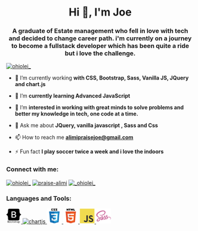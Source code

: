 <h1 align="center">Hi 👋, I'm Joe</h1>
<h3 align="center">A graduate of Estate management who fell in love with tech and decided to change career path. i'm currently on a journey to become a fullstack developer which has been quite a ride but i love the challenge.</h3>

<p align="left"> <a href="https://twitter.com/ohiolei_" target="blank"><img src="https://img.shields.io/twitter/follow/ohiolei_?logo=twitter&style=for-the-badge" alt="ohiolei_" /></a> </p>

- 🔭 I’m currently working **with CSS, Bootstrap, Sass, Vanilla JS, JQuery and chart.js**

- 🌱 I’m **currently learning Advanced JavaScript**

- 👯 I’m **interested in working with great minds to solve problems and better my knowledge in tech, one code at a time.**

- 💬 Ask me about **JQuery, vanilla javascript , Sass and Css**

- 📫 How to reach me **alimipraisejoe@gmail.com**

- ⚡ Fun fact **I play soccer twice a week and i love the indoors**

<h3 align="left">Connect with me:</h3>
<p align="left">
<a href="https://twitter.com/ohiolei_" target="blank"><img align="center" src="https://raw.githubusercontent.com/rahuldkjain/github-profile-readme-generator/master/src/images/icons/Social/twitter.svg" alt="ohiolei_" height="30" width="40" /></a>
<a href="https://linkedin.com/in/praise-alimi" target="blank"><img align="center" src="https://raw.githubusercontent.com/rahuldkjain/github-profile-readme-generator/master/src/images/icons/Social/linked-in-alt.svg" alt="praise-alimi" height="30" width="40" /></a>
<a href="https://instagram.com/_ohiolei_" target="blank"><img align="center" src="https://raw.githubusercontent.com/rahuldkjain/github-profile-readme-generator/master/src/images/icons/Social/instagram.svg" alt="_ohiolei_" height="30" width="40" /></a>
</p>

<h3 align="left">Languages and Tools:</h3>
<p align="left"> <a href="https://getbootstrap.com" target="_blank" rel="noreferrer"> <img src="https://raw.githubusercontent.com/devicons/devicon/master/icons/bootstrap/bootstrap-plain-wordmark.svg" alt="bootstrap" width="40" height="40"/> </a> <a href="https://www.chartjs.org" target="_blank" rel="noreferrer"> <img src="https://www.chartjs.org/media/logo-title.svg" alt="chartjs" width="40" height="40"/> </a> <a href="https://www.w3schools.com/css/" target="_blank" rel="noreferrer"> <img src="https://raw.githubusercontent.com/devicons/devicon/master/icons/css3/css3-original-wordmark.svg" alt="css3" width="40" height="40"/> </a> <a href="https://www.w3.org/html/" target="_blank" rel="noreferrer"> <img src="https://raw.githubusercontent.com/devicons/devicon/master/icons/html5/html5-original-wordmark.svg" alt="html5" width="40" height="40"/> </a> <a href="https://developer.mozilla.org/en-US/docs/Web/JavaScript" target="_blank" rel="noreferrer"> <img src="https://raw.githubusercontent.com/devicons/devicon/master/icons/javascript/javascript-original.svg" alt="javascript" width="40" height="40"/> </a> <a href="https://sass-lang.com" target="_blank" rel="noreferrer"> <img src="https://raw.githubusercontent.com/devicons/devicon/master/icons/sass/sass-original.svg" alt="sass" width="40" height="40"/> </a> </p>



<!---
Joe-Praise/Joe-Praise is a ✨ special ✨ repository because its `README.md` (this file) appears on your GitHub profile.
You can click the Preview link to take a look at your changes.
--->
